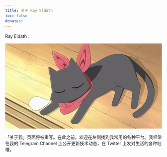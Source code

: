 ```yaml
---
title: 关于 Ray Eldath
toc: false
donates:
---
```


Ray Eldath：

![](/img/ray-eldath.jpg)

「关于我」页面将被重写。在此之前，欢迎在左侧找到我常用的各种平台。我经常在我的 Telegram Channel 上公开更新技术动态，在 Twitter 上发对生活的各种吐槽。
